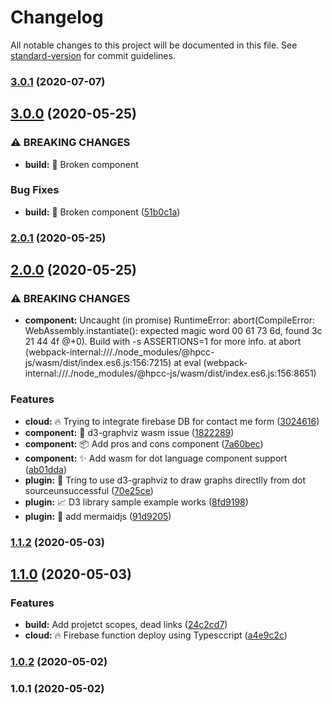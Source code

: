 # Changelog

All notable changes to this project will be documented in this file. See [standard-version](https://github.com/conventional-changelog/standard-version) for commit guidelines.

### [3.0.1](https://github.com/avimehenwal/mydocs/compare/v3.0.0...v3.0.1) (2020-07-07)

## [3.0.0](https://github.com/avimehenwal/mydocs/compare/v2.0.1...v3.0.0) (2020-05-25)


### ⚠ BREAKING CHANGES

* **build:** :rotating_light: Broken component

### Bug Fixes

* **build:** :rotating_light: Broken component ([51b0c1a](https://github.com/avimehenwal/mydocs/commit/51b0c1a9c65467aa948f20603224354d2ee80de2))

### [2.0.1](https://github.com/avimehenwal/mydocs/compare/v2.0.0...v2.0.1) (2020-05-25)

## [2.0.0](https://github.com/avimehenwal/mydocs/compare/v1.1.2...v2.0.0) (2020-05-25)


### ⚠ BREAKING CHANGES

* **component:** Uncaught (in promise) RuntimeError: abort(CompileError: WebAssembly.instantiate(): expected magic word 00 61 73 6d, found 3c 21 44 4f @+0). Build with -s ASSERTIONS=1 for more info.     at abort (webpack-internal:///./node_modules/@hpcc-js/wasm/dist/index.es6.js:156:7215)     at eval (webpack-internal:///./node_modules/@hpcc-js/wasm/dist/index.es6.js:156:8651)

### Features

* **cloud:** :fire: Trying to integrate firebase DB for contact me form ([3024616](https://github.com/avimehenwal/mydocs/commit/30246160eb695aaee9c2e10de756826bfc450a31))
* **component:** :construction: d3-graphviz wasm issue ([1822289](https://github.com/avimehenwal/mydocs/commit/18222895444520ea8c5ef249b8add787bc35f8b9))
* **component:** :package: Add pros and cons component ([7a60bec](https://github.com/avimehenwal/mydocs/commit/7a60bec962467dd7f8f97edc24ecafd5751eadb7))
* **component:** :sparkles: Add wasm for dot language component support ([ab01dda](https://github.com/avimehenwal/mydocs/commit/ab01ddaf478ffeb0386411a31cfcda24cf87aa15))
* **plugin:** :art: Tring to use d3-graphviz to draw graphs directlly from dot sourceunsuccessful ([70e25ce](https://github.com/avimehenwal/mydocs/commit/70e25ce724205dafc0a43c91e70e85ea531647be))
* **plugin:** :chart_with_upwards_trend: D3 library sample example works ([8fd9198](https://github.com/avimehenwal/mydocs/commit/8fd9198ed41e7f5742032f0dce048bedc1fbd9a8))
* **plugin:** :construction_worker: add mermaidjs ([91d9205](https://github.com/avimehenwal/mydocs/commit/91d920561044caa1de400c1ef330be573ad5fb2d))

### [1.1.2](https://github.com/avimehenwal/mydocs/compare/v1.1.0...v1.1.2) (2020-05-03)

## [1.1.0](https://github.com/avimehenwal/mydocs/compare/v1.0.2...v1.1.0) (2020-05-03)


### Features

* **build:** Add projetct scopes, dead links ([24c2cd7](https://github.com/avimehenwal/mydocs/commit/24c2cd74e2fa956deea6ddda266e938d4c2a0748))
* **cloud:** :fire: Firebase function deploy using Typesccript ([a4e9c2c](https://github.com/avimehenwal/mydocs/commit/a4e9c2c67bbaf5eff45baacfbb8ed3073fafb861))

### [1.0.2](https://github.com/avimehenwal/mydocs/compare/v1.0.1...v1.0.2) (2020-05-02)

### 1.0.1 (2020-05-02)
